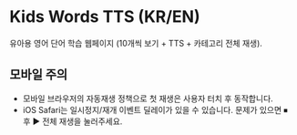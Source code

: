 # Kids Words TTS (KR/EN)
유아용 영어 단어 학습 웹페이지 (10개씩 보기 + TTS + 카테고리 전체 재생).




## 모바일 주의
- 모바일 브라우저의 자동재생 정책으로 첫 재생은 사용자 터치 후 동작합니다.
- iOS Safari는 일시정지/재개 이벤트 딜레이가 있을 수 있습니다. 문제가 있으면 ⏹ 후 ▶ 전체 재생을 눌러주세요.
